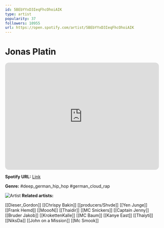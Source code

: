```yaml
---
id: 5BEbYYxD3IeqFhcOhoiAIK
type: artist
popularity: 37
followers: 10955
url: https://open.spotify.com/artist/5BEbYYxD3IeqFhcOhoiAIK
---
```

# Jonas Platin

<iframe style="border-radius:12px" src="https://open.spotify.com/embed/artist/5BEbYYxD3IeqFhcOhoiAIK" width="100%" height="352" frameBorder="0" allowfullscreen="" allow="autoplay; clipboard-write; encrypted-media; fullscreen; picture-in-picture" loading="lazy"></iframe>

**Spotify URL:** [Link](https://open.spotify.com/artist/5BEbYYxD3IeqFhcOhoiAIK)

**Genre:**  #deep_german_hip_hop #german_cloud_rap

![Artist](https://i.scdn.co/image/ab6761610000e5ebf97fde3b55549de8c888650d)
**Related artists:**

[[Dieser_Gordon]]
[[Chrispy Bakin]]
[[producers/Shvde]]
[[Yen Junge]]
[[Frank Hemd]]
[[MoooN]]
[[Thaidir]]
[[MC Snickers]]
[[Captain Jenny]]
[[Bruder Jakob]]
[[KrokettenKalle]]
[[MC Baum]]
[[Kanye East]]
[[Thaiyti]]
[[NiksDa]]
[[John on a Mission]]
[[Mc Smook]]
